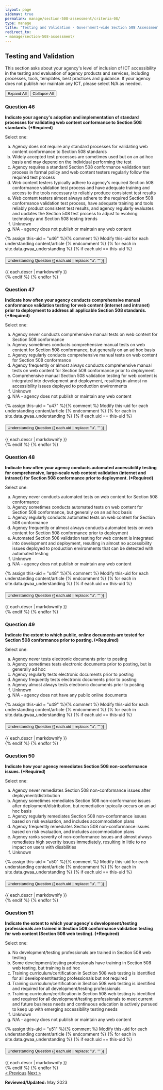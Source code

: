 ```yaml
---
layout: page
sidenav: true
permalink: manage/section-508-assessment/criteria-08/
type: manage
title: "Testing and Validation - Government-wide Section 508 Assessment Criteria"
redirect_to:
- manage/section-508-assessment/
---
```


<H2 id="testing-and-validation">Testing and Validation</H2>
<p>This section asks about your agency's level of inclusion of ICT accessibility in the testing and evaluation of agency products and services, including processes, tools, templates, best practices and guidance. If your agency does not publish nor maintain any ICT, please select N/A as needed.  </p>

<!-- Expand/Collapse All "Understanding" Content -->
<div class="margin-y-3 margin-x-1">
    <button id="expand-all" class="usa-button">Expand All</button>
    <button id="collapse-all" class="usa-button">Collapse All</button>
</div>

<div class="usa-card-group">
<!-- begin insert criteria -->

<!-- Q:046-->
<div id="q46" class="usa-card tablet:grid-col-12">
    <div class="usa-card__container border-top">
        <div class="usa-card__header">
            <h3 class="usa-card__heading"> Question 46 </h3>
        </div>
        <div class="usa-card__body">
            <p><strong> Indicate your agency's adoption and implementation of standard processes for validating web
                    content conformance to Section 508 standards. (*Required) </strong></p>
            <p> Select one: </p>
            <p>
            <ol type="a">
                <li>Agency does not require any standard processes for validating web content conformance to Section 508
                    standards</li>
                <li>Widely accepted test processes are sometimes used but on an ad hoc basis and may depend on the
                    individual performing the test</li>
                <li>Agency requires a standard Section 508 conformance validation test process in formal policy and web
                    content testers regularly follow the required test process</li>
                <li>Web content testers typically adhere to agency's required Section 508 conformance validation test
                    process and have adequate training and access to the tools necessary to reliably produce consistent
                    test results</li>
                <li>Web content testers almost always adhere to the required Section 508 conformance validation test
                    process, have adequate training and tools reliably product consistent test results, and agency
                    regularly evaluates and updates the Section 508 test process to adjust to evolving technology and
                    Section 508 testing trends</li>
                <li>Unknown</li>
                <li>N/A - agency does not publish or maintain any web content</li>
            </ol>
            </p>
        </div>
        {% assign this-uid = "u46" %}{% comment %} Modify this-uid for each understanding content/article {% endcomment %}
        {% for each in site.data.gwaa_understanding %}
            {% if each.uid == this-uid %}
            <!-- Understanding -->
            <div class="border-top-05 border-primary margin-top-1">
                <div class="usa-accordion">
                    <h4 class="usa-accordion__heading">
                        <button
                        type="button"
                        class="usa-accordion__button understand_button padding-left-3 radius-bottom-lg"
                        aria-expanded="false"
                        aria-controls="{{ each.uid }}"
                        >
                        Understanding Question {{ each.uid | replace: "u", "" }}
                        </button>
                    </h4>
                    <div id="{{ each.uid }}" class="usa-accordion__content understand_content usa-prose padding-x-3 padding-y-0 bg-primary-lighter text-primary-darker border-top-05 border-primary radius-bottom-lg">
                        <div class="margin-x-auto margin-y-0">
                            {{ each.descr | markdownify }}
                        </div>
                    </div>
                </div>
            </div>
            {% endif %}
        {% endfor %}
    </div>
</div>
<!-- Q:047-->
<div id="q47" class="usa-card tablet:grid-col-12">
    <div class="usa-card__container border-top">
        <div class="usa-card__header">
            <h3 class="usa-card__heading"> Question 47 </h3>
        </div>
        <div class="usa-card__body">
            <p><strong> Indicate how often your agency conducts comprehensive manual conformance validation testing for
                    web content (internet and intranet) prior to deployment to address all applicable Section 508
                    standards. (*Required) </strong></p>
            <p> Select one: </p>
            <p>
            <ol type="a">
                <li>Agency never conducts comprehensive manual tests on web content for Section 508 conformance</li>
                <li>Agency sometimes conducts comprehensive manual tests on web content for Section 508 conformance, but
                    generally on an ad hoc basis</li>
                <li>Agency regularly conducts comprehensive manual tests on web content for Section 508 conformance</li>
                <li>Agency frequently or almost always conducts comprehensive manual tests on web content for Section
                    508 conformance prior to deployment</li>
                <li>Comprehensive manual Section 508 validation testing for web content is integrated into development
                    and deployment, resulting in almost no accessibility issues deployed to production environments</li>
                <li>Unknown</li>
                <li>N/A - agency does not publish or maintain any web content</li>
            </ol>
            </p>
        </div>
        {% assign this-uid = "u47" %}{% comment %} Modify this-uid for each understanding content/article {% endcomment %}
        {% for each in site.data.gwaa_understanding %}
            {% if each.uid == this-uid %}
            <!-- Understanding -->
            <div class="border-top-05 border-primary margin-top-1">
                <div class="usa-accordion">
                    <h4 class="usa-accordion__heading">
                        <button
                        type="button"
                        class="usa-accordion__button understand_button padding-left-3 radius-bottom-lg"
                        aria-expanded="false"
                        aria-controls="{{ each.uid }}"
                        >
                        Understanding Question {{ each.uid | replace: "u", "" }}
                        </button>
                    </h4>
                    <div id="{{ each.uid }}" class="usa-accordion__content understand_content usa-prose padding-x-3 padding-y-0 bg-primary-lighter text-primary-darker border-top-05 border-primary radius-bottom-lg">
                        <div class="margin-x-auto margin-y-0">
                            {{ each.descr | markdownify }}
                        </div>
                    </div>
                </div>
            </div>
            {% endif %}
        {% endfor %}
    </div>
</div>
<!-- Q:048-->
<div id="q48" class="usa-card tablet:grid-col-12">
    <div class="usa-card__container border-top">
        <div class="usa-card__header">
            <h3 class="usa-card__heading"> Question 48 </h3>
        </div>
        <div class="usa-card__body">
            <p><strong> Indicate how often your agency conducts automated accessibility testing for comprehensive,
                    large-scale web content validation (internet and intranet) for Section 508 conformance prior to
                    deployment. (*Required) </strong></p>
            <p> Select one: </p>
            <p>
            <ol type="a">
                <li>Agency never conducts automated tests on web content for Section 508 conformance</li>
                <li>Agency sometimes conducts automated tests on web content for Section 508 conformance, but generally
                    on an ad hoc basis</li>
                <li>Agency regularly conducts automated tests on web content for Section 508 conformance</li>
                <li>Agency frequently or almost always conducts automated tests on web content for Section 508
                    conformance prior to deployment</li>
                <li>Automated Section 508 validation testing for web content is integrated into development and
                    deployment, resulting in almost no accessibility issues deployed to production environments that can
                    be detected with automated testing</li>
                <li>Unknown</li>
                <li>N/A - agency does not publish or maintain any web content</li>
            </ol>
            </p>
        </div>
        {% assign this-uid = "u48" %}{% comment %} Modify this-uid for each understanding content/article {% endcomment %}
        {% for each in site.data.gwaa_understanding %}
            {% if each.uid == this-uid %}
            <!-- Understanding -->
            <div class="border-top-05 border-primary margin-top-1">
                <div class="usa-accordion">
                    <h4 class="usa-accordion__heading">
                        <button
                        type="button"
                        class="usa-accordion__button understand_button padding-left-3 radius-bottom-lg"
                        aria-expanded="false"
                        aria-controls="{{ each.uid }}"
                        >
                        Understanding Question {{ each.uid | replace: "u", "" }}
                        </button>
                    </h4>
                    <div id="{{ each.uid }}" class="usa-accordion__content understand_content usa-prose padding-x-3 padding-y-0 bg-primary-lighter text-primary-darker border-top-05 border-primary radius-bottom-lg">
                        <div class="margin-x-auto margin-y-0">
                            {{ each.descr | markdownify }}
                        </div>
                    </div>
                </div>
            </div>
            {% endif %}
        {% endfor %}
    </div>
</div>
<!-- Q:049-->
<div id="q49" class="usa-card tablet:grid-col-12">
    <div class="usa-card__container border-top">
        <div class="usa-card__header">
            <h3 class="usa-card__heading"> Question 49 </h3>
        </div>
        <div class="usa-card__body">
            <p><strong> Indicate the extent to which public, online documents are tested for Section 508 conformance
                    prior to posting. (*Required) </strong></p>
            <p> Select one: </p>
            <p>
            <ol type="a">
                <li>Agency never tests electronic documents prior to posting</li>
                <li>Agency sometimes tests electronic documents prior to posting, but is generally ad hoc</li>
                <li>Agency regularly tests electronic documents prior to posting</li>
                <li>Agency frequently tests electronic documents prior to posting</li>
                <li>Agency almost always tests electronic documents prior to posting</li>
                <li>Unknown</li>
                <li>N/A - agency does not have any public online documents</li>
            </ol>
            </p>
        </div>
        {% assign this-uid = "u49" %}{% comment %} Modify this-uid for each understanding content/article {% endcomment %}
        {% for each in site.data.gwaa_understanding %}
            {% if each.uid == this-uid %}
            <!-- Understanding -->
            <div class="border-top-05 border-primary margin-top-1">
                <div class="usa-accordion">
                    <h4 class="usa-accordion__heading">
                        <button
                        type="button"
                        class="usa-accordion__button understand_button padding-left-3 radius-bottom-lg"
                        aria-expanded="false"
                        aria-controls="{{ each.uid }}"
                        >
                        Understanding Question {{ each.uid | replace: "u", "" }}
                        </button>
                    </h4>
                    <div id="{{ each.uid }}" class="usa-accordion__content understand_content usa-prose padding-x-3 padding-y-0 bg-primary-lighter text-primary-darker border-top-05 border-primary radius-bottom-lg">
                        <div class="margin-x-auto margin-y-0">
                            {{ each.descr | markdownify }}
                        </div>
                    </div>
                </div>
            </div>
            {% endif %}
        {% endfor %}
    </div>
</div>
<!-- Q:050-->
<div id="q50" class="usa-card tablet:grid-col-12">
    <div class="usa-card__container border-top">
        <div class="usa-card__header">
            <h3 class="usa-card__heading"> Question 50 </h3>
        </div>
        <div class="usa-card__body">
            <p><strong> Indicate how your agency remediates Section 508 non-conformance issues. (*Required) </strong>
            </p>
            <p> Select one: </p>
            <p>
            <ol type="a">
                <li>Agency never remediates Section 508 non-conformance issues after deployment/distribution</li>
                <li>Agency sometimes remediates Section 508 non-conformance issues after deployment/distribution, but
                    remediation typically occurs on an ad hoc basis</li>
                <li>Agency regularly remediates Section 508 non-conformance issues based on risk evaluation, and
                    includes accommodation plans</li>
                <li>Agency frequently remediates Section 508 non-conformance issues based on risk evaluation, and
                    includes accommodation plans</li>
                <li>Agency ranks severity of non-conformance issues and almost always remediates high severity issues
                    immediately, resulting in little to no impact on users with disabilities</li>
                <li>Unknown</li>
            </ol>
            </p>
        </div>
        {% assign this-uid = "u50" %}{% comment %} Modify this-uid for each understanding content/article {% endcomment %}
        {% for each in site.data.gwaa_understanding %}
            {% if each.uid == this-uid %}
            <!-- Understanding -->
            <div class="border-top-05 border-primary margin-top-1">
                <div class="usa-accordion">
                    <h4 class="usa-accordion__heading">
                        <button
                        type="button"
                        class="usa-accordion__button understand_button padding-left-3 radius-bottom-lg"
                        aria-expanded="false"
                        aria-controls="{{ each.uid }}"
                        >
                        Understanding Question {{ each.uid | replace: "u", "" }}
                        </button>
                    </h4>
                    <div id="{{ each.uid }}" class="usa-accordion__content understand_content usa-prose padding-x-3 padding-y-0 bg-primary-lighter text-primary-darker border-top-05 border-primary radius-bottom-lg">
                        <div class="margin-x-auto margin-y-0">
                            {{ each.descr | markdownify }}
                        </div>
                    </div>
                </div>
            </div>
            {% endif %}
        {% endfor %}
    </div>
</div>
<!-- Q:051-->
<div id="q51" class="usa-card tablet:grid-col-12">
    <div class="usa-card__container border-top">
        <div class="usa-card__header">
            <h3 class="usa-card__heading"> Question 51 </h3>
        </div>
        <div class="usa-card__body">
            <p><strong> Indicate the extent to which your agency's development/testing professionals are trained in
                    Section 508 conformance validation testing for web content (Section 508 web testing). (*Required)
                </strong></p>
            <p> Select one: </p>
            <p>
            <ol type="a">
                <li>No development/testing professionals are trained in Section 508 web testing</li>
                <li>Some development/testing professionals have training in Section 508 web testing, but training is ad
                    hoc</li>
                <li>Training curriculum/certification in Section 508 web testing is identified for all
                    development/testing professionals but not required</li>
                <li>Training curriculum/certification in Section 508 web testing is identified and required for all
                    development/testing professionals</li>
                <li>Training curriculum/certification in Section 508 web testing is identified and required for all
                    development/testing professionals to meet current and future business needs and continuous education
                    is actively pursued to keep up with emerging accessibility testing needs</li>
                <li>Unknown</li>
                <li>N/A - agency does not publish or maintain any web content</li>
            </ol>
            </p>
        </div>
        {% assign this-uid = "u51" %}{% comment %} Modify this-uid for each understanding content/article {% endcomment %}
        {% for each in site.data.gwaa_understanding %}
            {% if each.uid == this-uid %}
            <!-- Understanding -->
            <div class="border-top-05 border-primary margin-top-1">
                <div class="usa-accordion">
                    <h4 class="usa-accordion__heading">
                        <button
                        type="button"
                        class="usa-accordion__button understand_button padding-left-3 radius-bottom-lg"
                        aria-expanded="false"
                        aria-controls="{{ each.uid }}"
                        >
                        Understanding Question {{ each.uid | replace: "u", "" }}
                        </button>
                    </h4>
                    <div id="{{ each.uid }}" class="usa-accordion__content understand_content usa-prose padding-x-3 padding-y-0 bg-primary-lighter text-primary-darker border-top-05 border-primary radius-bottom-lg">
                        <div class="margin-x-auto margin-y-0">
                            {{ each.descr | markdownify }}
                        </div>
                    </div>
                </div>
            </div>
            {% endif %}
        {% endfor %}
    </div>
</div>

<!-- end insert criteria -->
</div>

<div id="prev-next-section">
    <a class="prev-page" title="Go to previous page" href="{{site.baseurl}}/manage/section-508-assessment/criteria-07/"> < Previous</a>
    <a class="prev-page" title="Go to next page" href="{{site.baseurl}}/manage/section-508-assessment/criteria-09/"> Next > </a>
</div>

**Reviewed/Updated:** May 2023

<!-- Expand/Collapse All Understanding Content script -->
<script>
    $("#expand-all").on("click", function (){
        $(".understand_button").attr("aria-expanded", "true");
        $(".understand_button").toggleClass("radius-bottom-lg");
        $(".understand_content").removeAttr("hidden");
    });
    $("#collapse-all").on("click", function (){
        $(".understand_button").attr("aria-expanded", "false");
        $(".understand_button").toggleClass("radius-bottom-lg");
        $(".understand_content").attr("hidden","");
    });
    $(".understand_button").on("click", function(){
        $(this).toggleClass("radius-bottom-lg");
    });
</script>

<!-- Unhide hash/anchor from external url -->
<script>
    $(function(){
        var window_hash = window.location.hash;
        if ($(window_hash).hasClass("usa-card")){
            let u_hash = window_hash.replace("q", "u");
            $(u_hash).removeAttr("hidden");
            $(u_hash).prev().children(".understand_button").attr("aria-expanded", "true");
            $(u_hash).prev().children(".understand_button").toggleClass("radius-bottom-lg");
        }
    });
</script>